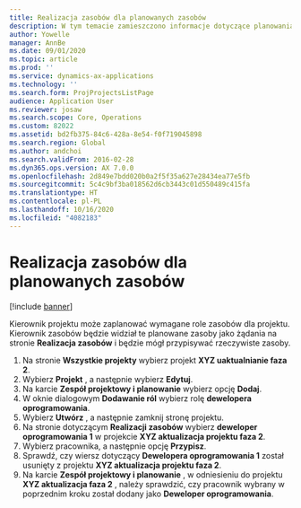 ```yaml
---
title: Realizacja zasobów dla planowanych zasobów
description: W tym temacie zamieszczono informacje dotyczące planowania zasobów w ramach projektu.
author: Yowelle
manager: AnnBe
ms.date: 09/01/2020
ms.topic: article
ms.prod: ''
ms.service: dynamics-ax-applications
ms.technology: ''
ms.search.form: ProjProjectsListPage
audience: Application User
ms.reviewer: josaw
ms.search.scope: Core, Operations
ms.custom: 82022
ms.assetid: bd2fb375-84c6-428a-8e54-f0f719045898
ms.search.region: Global
ms.author: andchoi
ms.search.validFrom: 2016-02-28
ms.dyn365.ops.version: AX 7.0.0
ms.openlocfilehash: 2d849e7bdd020b0a2f5f35a627e28434ea77e5fb
ms.sourcegitcommit: 5c4c9bf3ba018562d6cb3443c01d550489c415fa
ms.translationtype: HT
ms.contentlocale: pl-PL
ms.lasthandoff: 10/16/2020
ms.locfileid: "4082183"
---
```

# <a name="resource-fulfillment-for-planned-resources"></a>Realizacja zasobów dla planowanych zasobów

[!include [banner](../includes/banner.md)]

Kierownik projektu może zaplanować wymagane role zasobów dla projektu. Kierownik zasobów będzie widział te planowane zasoby jako żądania na stronie **Realizacja zasobów** i będzie mógł przypisywać rzeczywiste zasoby.

1. Na stronie **Wszystkie projekty** wybierz projekt **XYZ uaktualnianie faza 2**.
2. Wybierz **Projekt** , a następnie wybierz **Edytuj**.
3. Na karcie **Zespół projektowy i planowanie** wybierz opcję **Dodaj**.
4. W oknie dialogowym **Dodawanie ról** wybierz rolę **dewelopera oprogramowania**.
5. Wybierz **Utwórz** , a następnie zamknij stronę projektu.
6. Na stronie dotyczącym **Realizacji zasobów** wybierz **deweloper oprogramowania 1** w projekcie **XYZ aktualizacja projektu faza 2**.
7. Wybierz pracownika, a następnie opcję **Przypisz**.
8. Sprawdź, czy wiersz dotyczący **Dewelopera oprogramowania 1** został usunięty z projektu **XYZ aktualizacja projektu faza 2**.
9. Na karcie **Zespół projektowy i planowanie** , w odniesieniu do projektu **XYZ aktualizacja faza 2** , należy sprawdzić, czy pracownik wybrany w poprzednim kroku został dodany jako **Deweloper oprogramowania**.

